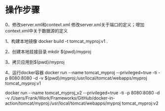 # 操作步骤
0、修改server.xml和context.xml
修改server.xml关于端口的定义；增加context.xml中关于数据源的定义


1、构建本地镜像
docker build -t tomcat_myproj:v1 .

2、创建本地挂接目录
mkdir  ${pwd}/myproj


3、拷贝应用到${pwd}/myproj


4、运行docker容器
docker run --name tomcat_myproj --privileged=true -ti  -p 8080:8080 -d -v ${pwd}/myproj:/usr/local/tomcat/webapps/myproj tomcat_myproj:v1

docker run --name tomcat_myproj_v2 --privileged=true -ti  -p 8080:8080 -d -v /Users/Frank/Work/Frameworks/GitHub/docker-in-action/tomcat/myproj:/usr/local/tomcat/webapps/myproj tomcat_myproj:v2
